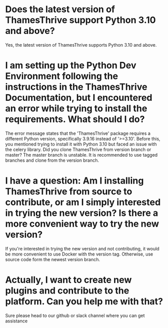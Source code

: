 # Does the latest version of ThamesThrive support Python 3.10 and above?

Yes, the latest version of ThamesThrive supports Python 3.10 and above.

# I am setting up the Python Dev Environment following the instructions in the ThamesThrive Documentation, but I encountered an error while trying to install the requirements. What should I do?

The error message states that the 'ThamesThrive' package requires a different Python version, specifically 3.9.16 instead
of '>=3.10'. Before this, you mentioned trying to install it with Python 3.10 but faced an issue with the celery
library. Did you clone ThamesThrive from version branch or master? The master branch is unstable. It is recommended to use
tagged branches and clone from the version branch.

# I have a question: Am I installing ThamesThrive from source to contribute, or am I simply interested in trying the new version? Is there a more convenient way to try the new version?

If you're interested in trying the new version and not contributing, it would be more convenient to use Docker with the
version tag. Otherwise, use source code form the newest version branch.

# Actually, I want to create new plugins and contribute to the platform. Can you help me with that?

Sure please head to our github or slack channel where you can get assistance
